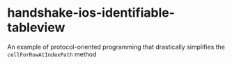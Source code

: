 # handshake-ios-identifiable-tableview
An example of protocol-oriented programming that drastically simplifies the `cellForRowAtIndexPath` method
